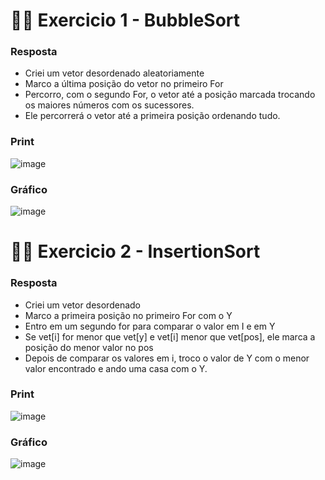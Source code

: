 # ✍🏼 Exercicio 1 - BubbleSort

### Resposta
- Criei um vetor desordenado aleatoriamente
- Marco a última posição do vetor no primeiro For
- Percorro, com o segundo For, o vetor até a posição marcada trocando os maiores números com os sucessores.
- Ele percorrerá o vetor até a primeira posição ordenando tudo.

### Print
![image](https://user-images.githubusercontent.com/92491730/195458082-090a08d7-1e7a-4792-981a-c2e77d1db92c.png)


### Gráfico
![image](https://user-images.githubusercontent.com/92491730/195458141-3486dcc8-67e5-4bfb-a21c-66b696c99fc6.png)

# ✍🏼 Exercicio 2 - InsertionSort

### Resposta
- Criei um vetor desordenado
- Marco a primeira posição no primeiro For com o Y
- Entro em um segundo for para comparar o valor em I e em Y
- Se vet[i] for menor que vet[y] e vet[i] menor que vet[pos], ele marca a posição do menor valor no pos
- Depois de comparar os valores em i, troco o valor de Y com o menor valor encontrado e ando uma casa com o Y.

### Print
![image](https://user-images.githubusercontent.com/92491730/195482646-828b3bf5-07e0-4775-a3c5-fcba8d7112b4.png)

### Gráfico
![image](https://user-images.githubusercontent.com/92491730/195482712-6274afa1-6a2a-4107-8a61-4e5ef0567fdc.png)
